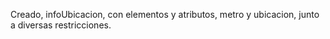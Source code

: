 Creado, infoUbicacion, con elementos y atributos, metro y ubicacion, junto a diversas restricciones.